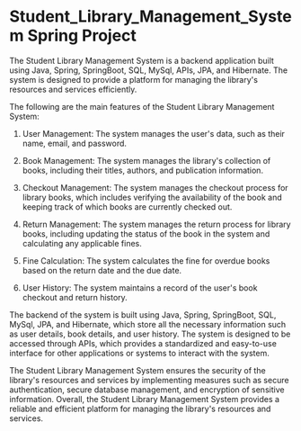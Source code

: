 # Student_Library_Management_System Spring Project
The Student Library Management System is a backend application built using Java, Spring, SpringBoot, SQL, MySql, APIs, JPA, and Hibernate. The system is designed to provide a platform for managing the library's resources and services efficiently.

The following are the main features of the Student Library Management System:

1)  User Management: The system manages the user's data, such as their name, email, and password.

2)  Book Management: The system manages the library's collection of books, including their titles, authors, and publication information.

3)  Checkout Management: The system manages the checkout process for library books, which includes verifying the availability of the book and keeping track of which books are currently checked out.

4)  Return Management: The system manages the return process for library books, including updating the status of the book in the system and calculating any applicable fines.

5)  Fine Calculation: The system calculates the fine for overdue books based on the return date and the due date.

6)  User History: The system maintains a record of the user's book checkout and return history.


The backend of the system is built using Java, Spring, SpringBoot, SQL, MySql, JPA, and Hibernate, which store all the necessary information such as user details, book details, and user history. The system is designed to be accessed through APIs, which provides a standardized and easy-to-use interface for other applications or systems to interact with the system.

The Student Library Management System ensures the security of the library's resources and services by implementing measures such as secure authentication, secure database management, and encryption of sensitive information. Overall, the Student Library Management System provides a reliable and efficient platform for managing the library's resources and services.
